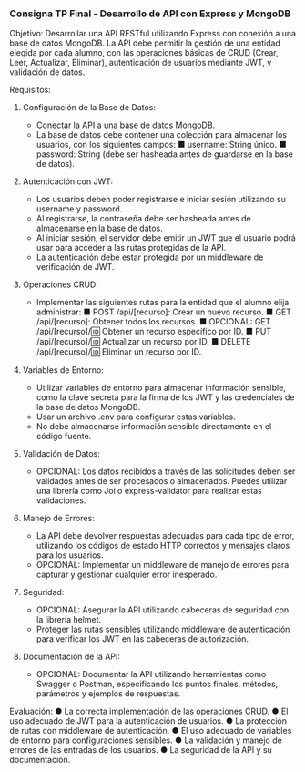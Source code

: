 
### Consigna TP Final - Desarrollo de API con Express y MongoDB

Objetivo: Desarrollar una API RESTful utilizando Express con conexión a una base de datos MongoDB. La API debe permitir la gestión de una entidad elegida por cada alumno, con las operaciones básicas de CRUD (Crear, Leer, Actualizar, Eliminar), autenticación de usuarios mediante JWT, y validación de datos.

Requisitos:
1. Configuración de la Base de Datos:
    - Conectar la API a una base de datos MongoDB.
    - La base de datos debe contener una colección para almacenar los usuarios, con los siguientes campos:
        ■ username: String único.
        ■ password: String (debe ser hasheada antes de guardarse en la base
de datos).

2. Autenticación con JWT:
    - Los usuarios deben poder registrarse e iniciar sesión utilizando su username y password.
    - Al registrarse, la contraseña debe ser hasheada antes de almacenarse en la base de datos.
    - Al iniciar sesión, el servidor debe emitir un JWT que el usuario podrá usar para acceder a las rutas protegidas de la API.
    - La autenticación debe estar protegida por un middleware de verificación de JWT.

3. Operaciones CRUD:
    - Implementar las siguientes rutas para la entidad que el alumno elija administrar:
        ■ POST /api/[recurso]: Crear un nuevo recurso.
        ■ GET /api/[recurso]: Obtener todos los recursos.
        ■ OPCIONAL: GET /api/[recurso]/:id: Obtener un recurso específico por ID.
        ■ PUT /api/[recurso]/:id: Actualizar un recurso por ID.
        ■ DELETE /api/[recurso]/:id: Eliminar un recurso por ID.

4. Variables de Entorno:
    - Utilizar variables de entorno para almacenar información sensible, como la clave secreta para la firma de los JWT y las credenciales de la base de datos MongoDB.
    - Usar un archivo .env para configurar estas variables.
    - No debe almacenarse información sensible directamente en el código fuente.

5. Validación de Datos:
    - OPCIONAL: Los datos recibidos a través de las solicitudes deben ser validados antes de ser procesados o almacenados. Puedes utilizar una librería como Joi o express-validator para realizar estas validaciones.

6. Manejo de Errores:
    - La API debe devolver respuestas adecuadas para cada tipo de error, utilizando los códigos de estado HTTP correctos y mensajes claros para los usuarios.
    - OPCIONAL: Implementar un middleware de manejo de errores para capturar y gestionar cualquier error inesperado.

7. Seguridad:
    - OPCIONAL: Asegurar la API utilizando cabeceras de seguridad con la librería helmet.
    - Proteger las rutas sensibles utilizando middleware de autenticación para verificar los JWT en las cabeceras de autorización.

8. Documentación de la API:
    - OPCIONAL: Documentar la API utilizando herramientas como Swagger o Postman, especificando los puntos finales, métodos, parámetros y ejemplos de respuestas.

Evaluación:
    ● La correcta implementación de las operaciones CRUD.
    ● El uso adecuado de JWT para la autenticación de usuarios.
    ● La protección de rutas con middleware de autenticación.
    ● El uso adecuado de variables de entorno para configuraciones sensibles.
    ● La validación y manejo de errores de las entradas de los usuarios.
    ● La seguridad de la API y su documentación.